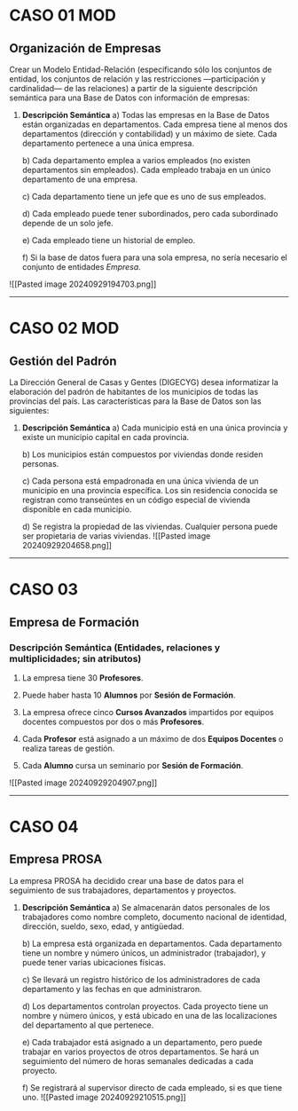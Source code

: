# CASO 01 MOD
## Organización de Empresas

Crear un Modelo Entidad-Relación (especificando sólo los conjuntos de entidad, los conjuntos de relación y las restricciones —participación y cardinalidad— de las relaciones) a partir de la siguiente descripción semántica para una Base de Datos con información de empresas:

1. **Descripción Semántica**
   a) Todas las empresas en la Base de Datos están organizadas en departamentos. Cada empresa tiene al menos dos departamentos (dirección y contabilidad) y un máximo de siete. Cada departamento pertenece a una única empresa.
   
   b) Cada departamento emplea a varios empleados (no existen departamentos sin empleados). Cada empleado trabaja en un único departamento de una empresa.
   
   c) Cada departamento tiene un jefe que es uno de sus empleados.
   
   d) Cada empleado puede tener subordinados, pero cada subordinado depende de un solo jefe.
   
   e) Cada empleado tiene un historial de empleo.
   
   f) Si la base de datos fuera para una sola empresa, no sería necesario el conjunto de entidades *Empresa*.

![[Pasted image 20240929194703.png]]

---

# CASO 02 MOD
## Gestión del Padrón

La Dirección General de Casas y Gentes (DIGECYG) desea informatizar la elaboración del padrón de habitantes de los municipios de todas las provincias del país. Las características para la Base de Datos son las siguientes:

1. **Descripción Semántica**
   a) Cada municipio está en una única provincia y existe un municipio capital en cada provincia.
   
   b) Los municipios están compuestos por viviendas donde residen personas.
   
   c) Cada persona está empadronada en una única vivienda de un municipio en una provincia específica. Los sin residencia conocida se registran como transeúntes en un código especial de vivienda disponible en cada municipio.
   
   d) Se registra la propiedad de las viviendas. Cualquier persona puede ser propietaria de varias viviendas.
![[Pasted image 20240929204658.png]]
---

# CASO 03
## Empresa de Formación

### Descripción Semántica (Entidades, relaciones y multiplicidades; sin atributos)

1. La empresa tiene 30 **Profesores**.
   
2. Puede haber hasta 10 **Alumnos** por **Sesión de Formación**.
   
3. La empresa ofrece cinco **Cursos Avanzados** impartidos por equipos docentes compuestos por dos o más **Profesores**.
   
4. Cada **Profesor** está asignado a un máximo de dos **Equipos Docentes** o realiza tareas de gestión.
   
5. Cada **Alumno** cursa un seminario por **Sesión de Formación**.

![[Pasted image 20240929204907.png]]

---

# CASO 04
## Empresa PROSA

La empresa PROSA ha decidido crear una base de datos para el seguimiento de sus trabajadores, departamentos y proyectos.

1. **Descripción Semántica**
   a) Se almacenarán datos personales de los trabajadores como nombre completo, documento nacional de identidad, dirección, sueldo, sexo, edad, y antigüedad.
   
   b) La empresa está organizada en departamentos. Cada departamento tiene un nombre y número únicos, un administrador (trabajador), y puede tener varias ubicaciones físicas.
   
   c) Se llevará un registro histórico de los administradores de cada departamento y las fechas en que administraron.
   
   d) Los departamentos controlan proyectos. Cada proyecto tiene un nombre y número únicos, y está ubicado en una de las localizaciones del departamento al que pertenece.
   
   e) Cada trabajador está asignado a un departamento, pero puede trabajar en varios proyectos de otros departamentos. Se hará un seguimiento del número de horas semanales dedicadas a cada proyecto.
   
   f) Se registrará al supervisor directo de cada empleado, si es que tiene uno.
![[Pasted image 20240929210515.png]]